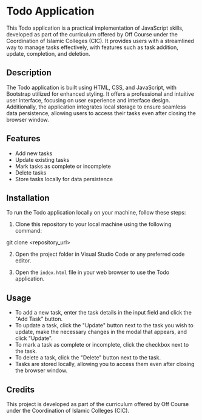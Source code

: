 # Todo Application

This Todo application is a practical implementation of JavaScript skills, developed as part of the curriculum offered by Off Course under the Coordination of Islamic Colleges (CIC). It provides users with a streamlined way to manage tasks effectively, with features such as task addition, update, completion, and deletion.

## Description

The Todo application is built using HTML, CSS, and JavaScript, with Bootstrap utilized for enhanced styling. It offers a professional and intuitive user interface, focusing on user experience and interface design. Additionally, the application integrates local storage to ensure seamless data persistence, allowing users to access their tasks even after closing the browser window.

## Features

- Add new tasks
- Update existing tasks
- Mark tasks as complete or incomplete
- Delete tasks
- Store tasks locally for data persistence

## Installation

To run the Todo application locally on your machine, follow these steps:

1. Clone this repository to your local machine using the following command:

git clone <repository_url>


2. Open the project folder in Visual Studio Code or any preferred code editor.

3. Open the `index.html` file in your web browser to use the Todo application.

## Usage

- To add a new task, enter the task details in the input field and click the "Add Task" button.
- To update a task, click the "Update" button next to the task you wish to update, make the necessary changes in the modal that appears, and click "Update".
- To mark a task as complete or incomplete, click the checkbox next to the task.
- To delete a task, click the "Delete" button next to the task.
- Tasks are stored locally, allowing you to access them even after closing the browser window.

## Credits

This project is developed as part of the curriculum offered by Off Course under the Coordination of Islamic Colleges (CIC).



